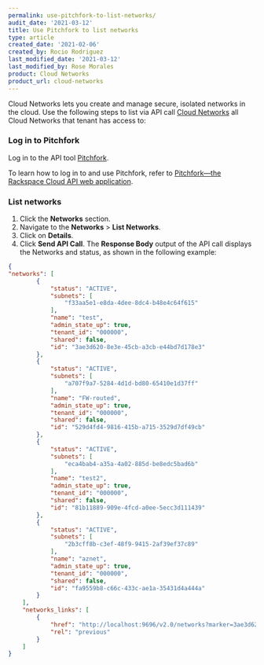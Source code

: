 ```yaml
---
permalink: use-pitchfork-to-list-networks/
audit_date: '2021-03-12'
title: Use Pitchfork to list networks
type: article
created_date: '2021-02-06'
created_by: Rocio Rodriguez
last_modified_date: '2021-03-12'
last_modified_by: Rose Morales
product: Cloud Networks
product_url: cloud-networks
---
```


Cloud Networks lets you create and manage secure, isolated networks in the
cloud. Use the following steps to list via API call
[Cloud Networks](https://docs.rackspace.com/support/how-to/cloud-networks) all Cloud
Networks that tenant has access to:

### Log in to Pitchfork

Log in to the API tool [Pitchfork](https://pitchfork.rax.io/).

To learn how to log in to and use Pitchfork, refer to 
[Pitchfork—the Rackspace Cloud API web application](/support/how-to/pitchfork-the-rackspace-cloud-api-web-application).

### List networks

1. Click the **Networks** section.
2. Navigate to the **Networks** > **List Networks**.
3. Click on **Details**.
4. Click **Send API Call**. The **Response Body** output of the API call
   displays the Networks and status, as shown in the following example:

```json
{
"networks": [
        {
            "status": "ACTIVE", 
            "subnets": [
                "f33aa5e1-e8da-4dee-8dc4-b48e4c64f615"
            ], 
            "name": "test", 
            "admin_state_up": true, 
            "tenant_id": "000000", 
            "shared": false, 
            "id": "3ae3d620-8e3e-45cb-a3cb-e44bd7d178e3"
        }, 
        {
            "status": "ACTIVE", 
            "subnets": [
                "a707f9a7-5284-4d1d-bd80-65410e1d37ff"
            ], 
            "name": "FW-routed", 
            "admin_state_up": true, 
            "tenant_id": "000000", 
            "shared": false, 
            "id": "529d4fd4-9816-415b-a715-3529d7df49cb"
        }, 
        {
            "status": "ACTIVE", 
            "subnets": [
                "eca4bab4-a35a-4a02-885d-be8edc5bad6b"
            ], 
            "name": "test2", 
            "admin_state_up": true, 
            "tenant_id": "000000", 
            "shared": false, 
            "id": "81b11889-909e-4fcd-a0ee-5ecc3d111439"
        }, 
        {
            "status": "ACTIVE", 
            "subnets": [
                "2b3cff8b-c3ef-48f9-9415-2af39ef37c89"
            ], 
            "name": "aznet", 
            "admin_state_up": true, 
            "tenant_id": "000000", 
            "shared": false, 
            "id": "fa9559b8-c66c-433c-ae1a-35431d4a444a"
        }
    ], 
    "networks_links": [
        {
            "href": "http://localhost:9696/v2.0/networks?marker=3ae3d621-8e3e-45cb-a3cb-e44bd7d178e2&page_reverse=True", 
            "rel": "previous"
        }
    ]
}
```
